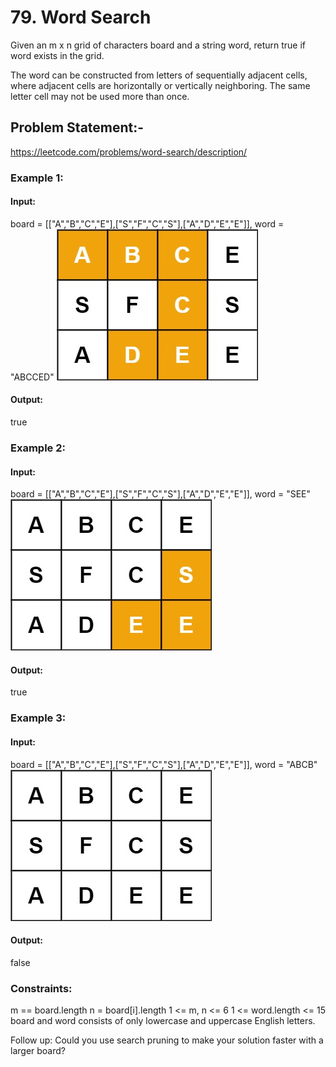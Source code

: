 # 79. Word Search
Given an m x n grid of characters board and a string word, return true if word exists in the grid.

The word can be constructed from letters of sequentially adjacent cells, where adjacent cells are horizontally or vertically neighboring. The same letter cell may not be used more than once.

## Problem Statement:-
https://leetcode.com/problems/word-search/description/

### Example 1:
#### Input: 
board = [["A","B","C","E"],["S","F","C","S"],["A","D","E","E"]], word = "ABCCED"
![alt text](image-1.png)
#### Output: 
true

### Example 2:
#### Input: 
board = [["A","B","C","E"],["S","F","C","S"],["A","D","E","E"]], word = "SEE"
![alt text](image-2.png)
#### Output: 
true

### Example 3:
#### Input: 
board = [["A","B","C","E"],["S","F","C","S"],["A","D","E","E"]], word = "ABCB"
![alt text](image-3.png)
#### Output: 
false
 
### Constraints:
m == board.length
n = board[i].length
1 <= m, n <= 6
1 <= word.length <= 15
board and word consists of only lowercase and uppercase English letters.
 
Follow up: Could you use search pruning to make your solution faster with a larger board?
